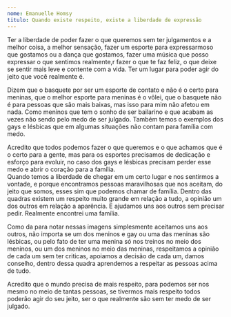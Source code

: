 ```yaml
---
nome: Emanuelle Homsy 
titulo: Quando existe respeito, existe a liberdade de expressão
---
```


Ter a liberdade de poder fazer o que queremos sem ter julgamentos e a melhor coisa, a melhor sensação, fazer um esporte para expressarmoso que gostamos ou a dança que gostamos, fazer uma música que posso expressar o que sentimos realmente,r fazer o que te faz feliz, o que deixe se sentir mais leve e contente com a vida. Ter um lugar para poder agir do jeito que você realmente é.

Dizem que o basquete por ser um esporte de contato e não é o certo para meninas, que o melhor esporte para meninas é o vôlei, que o basquete não é para pessoas que são mais baixas, mas isso para mim não afetou em nada. Como meninos que tem o sonho de ser bailarino e que acabam as vezes não sendo pelo medo de ser julgado. Também temos o exemplos dos gays e lésbicas que em algumas situações não contam para família com medo.

Acredito que todos  podemos fazer o que queremos e o que achamos que é o certo para a gente, mas para os esportes precisamos de dedicação e esforço para evoluir, no caso dos gays e lésbicas precisam perder esse medo e abrir o coração para a família.  
Quando temos a liberdade de chegar em um certo lugar e nos sentirmos a vontade, e porque encontramos pessoas maravilhosas que nos aceitam, do jeito que somos, esses sim que podemos chamar de família. Dentro das quadras existem um respeito muito grande em relação a tudo, a opinião um dos outros em relação a aparência. E ajudamos uns aos outros sem precisar pedir. Realmente encontrei uma família.

Como da para notar nessas imagens simplesmente aceitamos uns aos outros, não importa se um dos meninos e gay ou uma das meninas são lésbicas, ou pelo fato de ter uma menina só nos treinos no meio dos meninos, ou um dos meninos no meio das meninas, respeitamos a opinião de cada um sem ter criticas, apoiamos a decisão de cada um, damos conselho, dentro dessa quadra aprendemos a respeitar as pessoas acima de tudo.

Acredito que o mundo precisa de mais respeito, para podemos ser nos mesmo no meio de tantas pessoas, se tivermos mais respeito todos poderão agir do seu jeito, ser o que realmente são sem ter medo de ser julgado.

